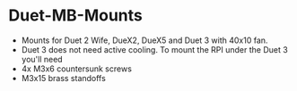 # Duet-MB-Mounts
 
 * Mounts for Duet 2 Wife, DueX2, DueX5 and Duet 3 with 40x10 fan.  
 * Duet 3 does not need active cooling. To mount the RPI under the Duet 3 you'll need
 *  4x M3x6 countersunk screws
 *  M3x15 brass standoffs

